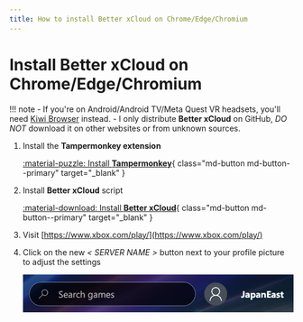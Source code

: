 ```yaml
---
title: How to install Better xCloud on Chrome/Edge/Chromium
---
```


# Install Better xCloud on Chrome/Edge/Chromium

!!! note
    - If you're on Android/Android TV/Meta Quest VR headsets, you'll need [Kiwi Browser](kiwi-browser.md) instead.
    - I only distribute **Better xCloud** on GitHub, *DO NOT* download it on other websites or from unknown sources.

1. Install the **Tampermonkey extension**  

    [:material-puzzle: Install **Tampermonkey**](https://chromewebstore.google.com/detail/tampermonkey/dhdgffkkebhmkfjojejmpbldmpobfkfo){ class="md-button md-button--primary" target="_blank" }

2. Install **Better xCloud** script  

    [:material-download: Install **Better xCloud**](https://github.com/redphx/better-xcloud/releases/latest/download/better-xcloud.user.js){ class="md-button md-button--primary" target="_blank" }

3. Visit [https://www.xbox.com/play/](https://www.xbox.com/play/)

4. Click on the new *< SERVER NAME >* button next to your profile picture to adjust the settings

    ![Server button](images/server-button.png)
